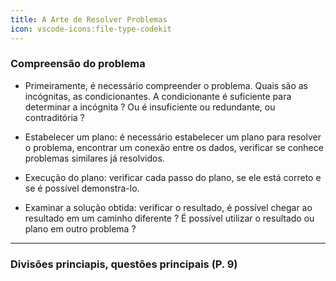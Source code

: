 ```yaml
---
title: A Arte de Resolver Problemas
icon: vscode-icons:file-type-codekit
---
```


### Compreensão do problema

- Primeiramente, é necessário compreender o problema. Quais são as incógnitas, as condicionantes. A condicionante é suficiente para determinar a incógnita ? Ou é insuficiente ou redundante, ou contraditória ?

- Estabelecer um plano: é necessário estabelecer um plano para resolver o problema, encontrar um conexão entre os dados, verificar se conhece problemas similares já resolvidos.

- Execução do plano: verificar cada passo do plano, se ele está correto e se é possível demonstra-lo.

- Examinar a solução obtida: verificar o resultado, é possível chegar ao resultado em um caminho diferente ? É possível utilizar o resultado ou plano em outro problema ?

---

### Divisões princiapis, questões principais (P. 9)